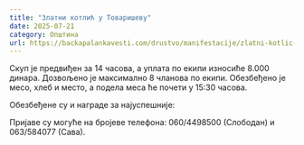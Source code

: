 ```yaml
---
title: "Златни котлић у Товаришеву"
date: 2025-07-21
category: Општина
url: https://backapalankavesti.com/drustvo/manifestacije/zlatni-kotlic-u-tovarisevu/
---
```


Скуп је предвиђен за 14 часова, а уплата по екипи износиће 8.000 динара. Дозвољено је максимално 8 чланова по екипи. Обезбеђено је месо, хлеб и место, а подела меса ће почети у 15:30 часова.

Обезбеђене су и награде за најуспешније:

Пријаве су могуће на бројеве телефона: 060/4498500 (Слободан) и 063/584077 (Сава).
